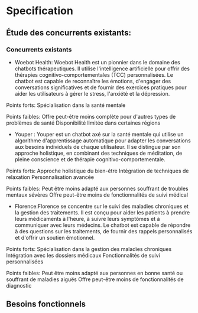 # Specification

## Étude des concurrents existants:

### Concurrents existants
- Woebot Health: Woebot Health est un pionnier dans le domaine des chatbots thérapeutiques. Il utilise l'intelligence artificielle pour offrir des thérapies cognitivo-comportementales (TCC) personnalisées. Le chatbot est capable de reconnaître les émotions, d'engager des conversations significatives et de fournir des exercices pratiques pour aider les utilisateurs à gérer le stress, l'anxiété et la dépression.

Points forts:
Spécialisation dans la santé mentale

Points faibles:
Offre peut-être moins complète pour d'autres types de problèmes de santé
Disponibilité limitée dans certaines régions

- Youper : Youper est un chatbot axé sur la santé mentale qui utilise un algorithme d'apprentissage automatique pour adapter les conversations aux besoins individuels de chaque utilisateur. Il se distingue par son approche holistique, en combinant des techniques de méditation, de pleine conscience et de thérapie cognitivo-comportementale.

Points forts:
Approche holistique du bien-être
Intégration de techniques de relaxation
Personnalisation avancée

Points faibles:
Peut être moins adapté aux personnes souffrant de troubles mentaux sévères
Offre peut-être moins de fonctionnalités de suivi médical

- Florence:Florence se concentre sur le suivi des maladies chroniques et la gestion des traitements. Il est conçu pour aider les patients à prendre leurs médicaments à l'heure, à suivre leurs symptômes et à communiquer avec leurs médecins. Le chatbot est capable de répondre à des questions sur les traitements, de fournir des rappels personnalisés et d'offrir un soutien émotionnel.

Points forts:
Spécialisation dans la gestion des maladies chroniques
Intégration avec les dossiers médicaux
Fonctionnalités de suivi personnalisées

Points faibles:
Peut être moins adapté aux personnes en bonne santé ou souffrant de maladies aiguës
Offre peut-être moins de fonctionnalités de diagnostic

## Besoins fonctionnels
